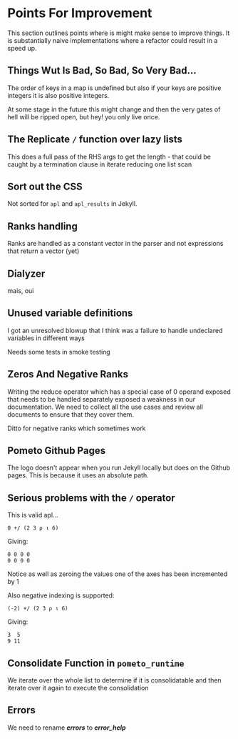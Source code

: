 # Points For Improvement

This section outlines points where is might make sense to improve things. It is substantially naive implementations where a refactor could result in a speed up.

## Things Wut Is Bad, So Bad, So Very Bad...

The order of keys in a map is undefined but also if your keys are positive integers it is also positive integers.

At some stage in the future this might change and then the very gates of hell will be ripped open, but hey! you only live once.

## The Replicate `/` function over lazy lists

This does a full pass of the RHS args to get the length - that could be caught by a termination clause in iterate reducing one list scan

## Sort out the CSS

Not sorted for `apl` and `apl_results` in Jekyll.

## Ranks handling

Ranks are handled as a constant vector in the parser and not expressions that return a vector (yet)

## Dialyzer

mais, oui

## Unused variable definitions

I got an unresolved blowup that I think was a failure to handle undeclared variables in different ways

Needs some tests in smoke testing

## Zeros And Negative Ranks

Writing the reduce operator which has a special case of 0 operand exposed that needs to be handled separately exposed a weakness in our documentation. We need to collect all the use cases and review all documents to ensure that they cover them.

Ditto for negative ranks which sometimes work

## Pometo Github Pages

The logo doesn't appear when you run Jekyll locally but does on the Github pages. This is because it uses an absolute path.

## Serious problems with the `/` operator

This is valid apl...

```apl
0 +/ (2 3 ⍴ ⍳ 6)
```

Giving:

```apl
0 0 0 0
0 0 0 0
```

Notice as well as zeroing the values one of the axes has been incremented by 1

Also negative indexing is supported:

```apl
(-2) +/ (2 3 ⍴ ⍳ 6)
```

Giving:

```apl
3  5
9 11
```

## Consolidate Function in `pometo_runtime`

We iterate over the whole list to determine if it is consolidatable and then iterate over it again to execute the consolidation

## Errors

We need to rename ***errors*** to ***error_help***

